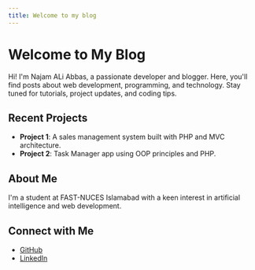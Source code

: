 ```yaml
---
title: Welcome to my blog
---
```

# Welcome to My Blog

Hi! I'm Najam ALi Abbas, a passionate developer and blogger. Here, you'll find posts about web development, programming, and technology. Stay tuned for tutorials, project updates, and coding tips.

## Recent Projects
- **Project 1**: A sales management system built with PHP and MVC architecture.
- **Project 2**: Task Manager app using OOP principles and PHP.

## About Me
I'm a student at FAST-NUCES Islamabad with a keen interest in artificial intelligence and web development.

## Connect with Me
- [GitHub](https://github.com/ctoic)
- [LinkedIn](https://linkedin.com/in/ctoic)


